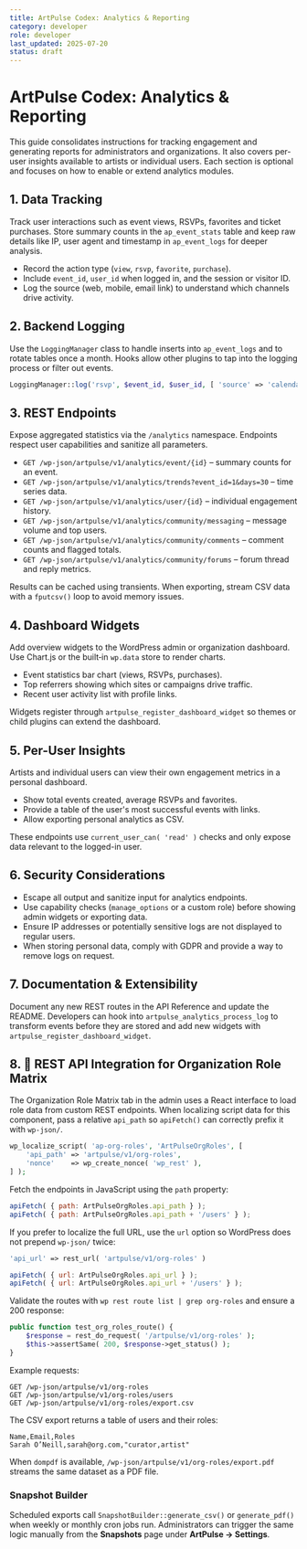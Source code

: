 ```yaml
---
title: ArtPulse Codex: Analytics & Reporting
category: developer
role: developer
last_updated: 2025-07-20
status: draft
---
```

# ArtPulse Codex: Analytics & Reporting

This guide consolidates instructions for tracking engagement and generating reports for administrators and organizations. It also covers per-user insights available to artists or individual users. Each section is optional and focuses on how to enable or extend analytics modules.

## 1. Data Tracking

Track user interactions such as event views, RSVPs, favorites and ticket purchases. Store summary counts in the `ap_event_stats` table and keep raw details like IP, user agent and timestamp in `ap_event_logs` for deeper analysis.

- Record the action type (`view`, `rsvp`, `favorite`, `purchase`).
- Include `event_id`, `user_id` when logged in, and the session or visitor ID.
- Log the source (web, mobile, email link) to understand which channels drive activity.

## 2. Backend Logging

Use the `LoggingManager` class to handle inserts into `ap_event_logs` and to rotate tables once a month. Hooks allow other plugins to tap into the logging process or filter out events.

```php
LoggingManager::log('rsvp', $event_id, $user_id, [ 'source' => 'calendar' ]);
```

## 3. REST Endpoints

Expose aggregated statistics via the `/analytics` namespace. Endpoints respect user capabilities and sanitize all parameters.

- `GET /wp-json/artpulse/v1/analytics/event/{id}` – summary counts for an event.
- `GET /wp-json/artpulse/v1/analytics/trends?event_id=1&days=30` – time series data.
- `GET /wp-json/artpulse/v1/analytics/user/{id}` – individual engagement history.
- `GET /wp-json/artpulse/v1/analytics/community/messaging` – message volume and top users.
- `GET /wp-json/artpulse/v1/analytics/community/comments` – comment counts and flagged totals.
- `GET /wp-json/artpulse/v1/analytics/community/forums` – forum thread and reply metrics.

Results can be cached using transients. When exporting, stream CSV data with a `fputcsv()` loop to avoid memory issues.

## 4. Dashboard Widgets

Add overview widgets to the WordPress admin or organization dashboard. Use Chart.js or the built‑in `wp.data` store to render charts.

- Event statistics bar chart (views, RSVPs, purchases).
- Top referrers showing which sites or campaigns drive traffic.
- Recent user activity list with profile links.

Widgets register through `artpulse_register_dashboard_widget` so themes or child plugins can extend the dashboard.

## 5. Per-User Insights

Artists and individual users can view their own engagement metrics in a personal dashboard.

- Show total events created, average RSVPs and favorites.
- Provide a table of the user's most successful events with links.
- Allow exporting personal analytics as CSV.

These endpoints use `current_user_can( 'read' )` checks and only expose data relevant to the logged-in user.

## 6. Security Considerations

- Escape all output and sanitize input for analytics endpoints.
- Use capability checks (`manage_options` or a custom role) before showing admin widgets or exporting data.
- Ensure IP addresses or potentially sensitive logs are not displayed to regular users.
- When storing personal data, comply with GDPR and provide a way to remove logs on request.

## 7. Documentation & Extensibility

Document any new REST routes in the API Reference and update the README. Developers can hook into `artpulse_analytics_process_log` to transform events before they are stored and add new widgets with `artpulse_register_dashboard_widget`.


## 8. 🔧 REST API Integration for Organization Role Matrix

The Organization Role Matrix tab in the admin uses a React interface to load role data from custom REST endpoints. When localizing script data for this component, pass a relative `api_path` so `apiFetch()` can correctly prefix it with `wp-json/`.

```php
wp_localize_script( 'ap-org-roles', 'ArtPulseOrgRoles', [
    'api_path' => 'artpulse/v1/org-roles',
    'nonce'    => wp_create_nonce( 'wp_rest' ),
] );
```

Fetch the endpoints in JavaScript using the `path` property:

```js
apiFetch( { path: ArtPulseOrgRoles.api_path } );
apiFetch( { path: ArtPulseOrgRoles.api_path + '/users' } );
```

If you prefer to localize the full URL, use the `url` option so WordPress does not prepend `wp-json/` twice:

```php
'api_url' => rest_url( 'artpulse/v1/org-roles' )
```

```js
apiFetch( { url: ArtPulseOrgRoles.api_url } );
apiFetch( { url: ArtPulseOrgRoles.api_url + '/users' } );
```

Validate the routes with `wp rest route list | grep org-roles` and ensure a 200 response:

```php
public function test_org_roles_route() {
    $response = rest_do_request( '/artpulse/v1/org-roles' );
    $this->assertSame( 200, $response->get_status() );
}
```

Example requests:

```
GET /wp-json/artpulse/v1/org-roles
GET /wp-json/artpulse/v1/org-roles/users
GET /wp-json/artpulse/v1/org-roles/export.csv
```

The CSV export returns a table of users and their roles:

```
Name,Email,Roles
Sarah O’Neill,sarah@org.com,"curator,artist"
```

When `dompdf` is available, `/wp-json/artpulse/v1/org-roles/export.pdf` streams
the same dataset as a PDF file.

### Snapshot Builder

Scheduled exports call `SnapshotBuilder::generate_csv()` or `generate_pdf()`
when weekly or monthly cron jobs run. Administrators can trigger the same logic
manually from the **Snapshots** page under **ArtPulse → Settings**.

